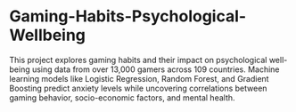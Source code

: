# Gaming-Habits-Psychological-Wellbeing
This project explores gaming habits and their impact on psychological well-being using data from over 13,000 gamers across 109 countries. Machine learning models like Logistic Regression, Random Forest, and Gradient Boosting predict anxiety levels while uncovering correlations between gaming behavior, socio-economic factors, and mental health.
